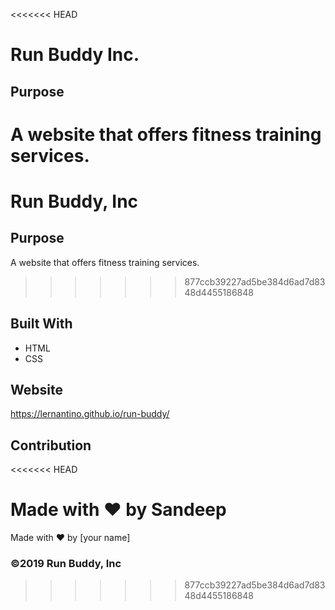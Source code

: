 <<<<<<< HEAD
# Run Buddy Inc.

## Purpose

A website that offers fitness training services.
=======

# Run Buddy, Inc

## Purpose
A website that offers fitness training services. 
>>>>>>> 877ccb39227ad5be384d6ad7d8348d4455186848

## Built With

- HTML
- CSS

## Website

https://lernantino.github.io/run-buddy/

## Contribution
<<<<<<< HEAD

Made with ❤️ by Sandeep
=======
Made with ❤️ by [your name]

### ©️2019 Run Buddy, Inc 
>>>>>>> 877ccb39227ad5be384d6ad7d8348d4455186848
